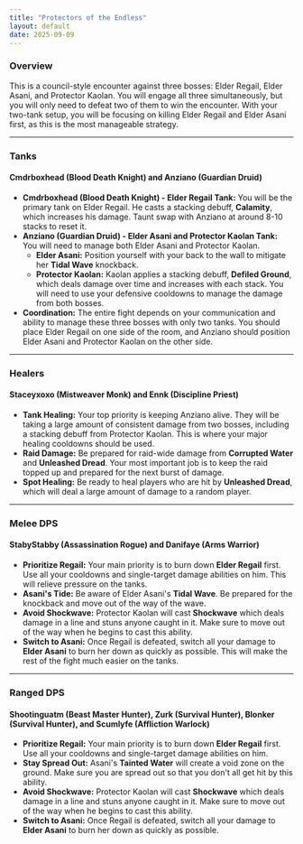 ```yaml
---
title: "Protectors of the Endless"
layout: default
date: 2025-09-09
---
```


### **Overview**

This is a council-style encounter against three bosses: Elder Regail, Elder Asani, and Protector Kaolan. You will engage all three simultaneously, but you will only need to defeat two of them to win the encounter. With your two-tank setup, you will be focusing on killing Elder Regail and Elder Asani first, as this is the most manageable strategy.

***

### **Tanks**

#### **Cmdrboxhead (Blood Death Knight) and Anziano (Guardian Druid)**

* **Cmdrboxhead (Blood Death Knight) - Elder Regail Tank:** You will be the primary tank on Elder Regail. He casts a stacking debuff, **Calamity**, which increases his damage. Taunt swap with Anziano at around 8-10 stacks to reset it.
* **Anziano (Guardian Druid) - Elder Asani and Protector Kaolan Tank:** You will need to manage both Elder Asani and Protector Kaolan.
    * **Elder Asani:** Position yourself with your back to the wall to mitigate her **Tidal Wave** knockback.
    * **Protector Kaolan:** Kaolan applies a stacking debuff, **Defiled Ground**, which deals damage over time and increases with each stack. You will need to use your defensive cooldowns to manage the damage from both bosses.
* **Coordination:** The entire fight depends on your communication and ability to manage these three bosses with only two tanks. You should place Elder Regail on one side of the room, and Anziano should position Elder Asani and Protector Kaolan on the other side.

***

### **Healers**

#### **Staceyxoxo (Mistweaver Monk) and Ennk (Discipline Priest)**

* **Tank Healing:** Your top priority is keeping Anziano alive. They will be taking a large amount of consistent damage from two bosses, including a stacking debuff from Protector Kaolan. This is where your major healing cooldowns should be used.
* **Raid Damage:** Be prepared for raid-wide damage from **Corrupted Water** and **Unleashed Dread**. Your most important job is to keep the raid topped up and prepared for the next burst of damage.
* **Spot Healing:** Be ready to heal players who are hit by **Unleashed Dread**, which will deal a large amount of damage to a random player.

***

### **Melee DPS**

#### **StabyStabby (Assassination Rogue) and Danifaye (Arms Warrior)**

* **Prioritize Regail:** Your main priority is to burn down **Elder Regail** first. Use all your cooldowns and single-target damage abilities on him. This will relieve pressure on the tanks.
* **Asani's Tide:** Be aware of Elder Asani's **Tidal Wave**. Be prepared for the knockback and move out of the way of the wave.
* **Avoid Shockwave:** Protector Kaolan will cast **Shockwave** which deals damage in a line and stuns anyone caught in it. Make sure to move out of the way when he begins to cast this ability.
* **Switch to Asani:** Once Regail is defeated, switch all your damage to **Elder Asani** to burn her down as quickly as possible. This will make the rest of the fight much easier on the tanks.

***

### **Ranged DPS**

#### **Shootinguatm (Beast Master Hunter), Zurk (Survival Hunter), Blonker (Survival Hunter), and Scumlyfe (Affliction Warlock)**

* **Prioritize Regail:** Your main priority is to burn down **Elder Regail** first. Use all your cooldowns and single-target damage abilities on him.
* **Stay Spread Out:** Asani's **Tainted Water** will create a void zone on the ground. Make sure you are spread out so that you don't all get hit by this ability.
* **Avoid Shockwave:** Protector Kaolan will cast **Shockwave** which deals damage in a line and stuns anyone caught in it. Make sure to move out of the way when he begins to cast this ability.
* **Switch to Asani:** Once Regail is defeated, switch all your damage to **Elder Asani** to burn her down as quickly as possible.
